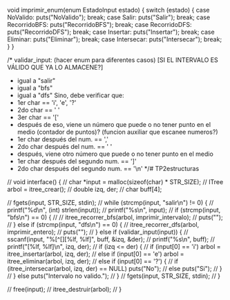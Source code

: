 void imprimir_enum(enum EstadoInput estado) {
  switch (estado) {
    case NoValido: puts("NoValido"); break;
    case Salir: puts("Salir"); break;
    case RecorridoBFS: puts("RecorridoBFS"); break;
    case RecorridoDFS: puts("RecorridoDFS"); break;
    case Insertar: puts("Insertar"); break;
    case Eliminar: puts("Eliminar"); break;
    case Intersecar: puts("Intersecar"); break;
  }
}

/* validar_input: (hacer enum para diferentes casos)
[SI EL INTERVALO ES VÁLIDO QUE YA LO ALMACENE?]
- igual a "salir"
- igual a "bfs"
- igual a "dfs"
Sino, debe verificar que:
- 1er char == 'i', 'e', '?'
- 2do char == ' '
- 3er char == '['
- después de eso, viene un número que puede o no tener punto en el medio (contador de puntos)? (funcion auxiliar que escanee numeros?)
- 1er char después del num. == ','
- 2do char después del num. == ' '
- después, viene otro número que puede o no tener punto en el medio
- 1er char después del segundo num. == ']'
- 2do char después del segundo num. == '\n'
*/# TP2estructuras







// void interface() {
//   char *input = malloc(sizeof(char) * STR_SIZE);
//   ITree arbol = itree_crear();
//   double izq, der;
//   char buff[4];
  
//   fgets(input, STR_SIZE, stdin);
//   while (strcmp(input, "salir\n") != 0) {
//     printf("%d\n", (int) strlen(input));
//     printf("%s\n", input);
//     if (strcmp(input, "bfs\n") == 0) {
//     //   itree_recorrer_bfs(arbol, imprimir_intervalo);
//       puts("");
//     } else if (strcmp(input, "dfs\n") == 0) {
//       itree_recorrer_dfs(arbol, imprimir_entero);
//       puts("");
//     } else if (validar_input(input)) {
//       sscanf(input, "%[^[][%lf, %lf]", buff, &izq, &der);
//       printf("%s\n", buff);
//       printf("[%lf, %lf]\n", izq, der);
//       if (izq <= der) {
//         if (input[0] == 'i') arbol = itree_insertar(arbol, izq, der);
//         else if (input[0] == 'e') arbol = itree_eliminar(arbol, izq, der);
//         else if (input[0] == '?') {
//           if (itree_intersecar(arbol, izq, der) == NULL) puts("No");
//           else puts("Si");
//         }
//       } else puts("Intervalo no valido.");
//     }
//     fgets(input, STR_SIZE, stdin);
//   }
  
//   free(input);
//   itree_destruir(arbol);
// }
